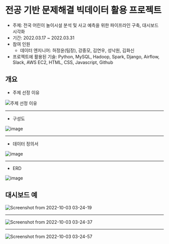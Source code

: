 # 전공 기반 문제해결 빅데이터 활용 프로젝트

- 주제: 전국 어린이 놀이시설 분석 및 사고 예측을 위한 파이프라인 구축, 대시보드 시각화
- 기간: 2022.03.17 ~ 2022.03.31
- 참여 인원
  - 데이터 엔지니어: 허정윤(팀장), 강중모, 김연우, 성낙원, 김화신
- 프로젝트에 활용된 기술: Python, MySQL, Hadoop, Spark, Django, Airflow, Slack, AWS EC2, HTML, CSS, Javascript, Github



## 개요

- 주제 선정 이유

![주제 선정 이유](https://user-images.githubusercontent.com/87686562/193469572-2dd8bc51-6c0d-4486-946b-592e0e95bbb2.png)

---



- 구성도

![image](https://user-images.githubusercontent.com/87686562/193469604-3bebf8f2-d8d3-49f3-88e9-0f75cd996539.png)

---



- 데이터 정의서

![image](https://user-images.githubusercontent.com/87686562/193470136-f7fced64-8b08-4616-812a-b8e7111be9e9.png)


---



- ERD

![image](https://user-images.githubusercontent.com/87686562/193470171-ca658ef0-bc74-416c-bc9b-7e7c59811d57.png)



## 대시보드 예

![Screenshot from 2022-10-03 03-24-19](https://user-images.githubusercontent.com/87686562/193469899-cc6f30e7-cfd1-4109-8058-f9dab5de94b2.png)

---

![Screenshot from 2022-10-03 03-24-37](https://user-images.githubusercontent.com/87686562/193469928-14d8a1c0-84ad-49f8-9e23-e00df8ef85be.png)

---

![Screenshot from 2022-10-03 03-24-57](https://user-images.githubusercontent.com/87686562/193470019-f1bac696-2625-4dc5-aa43-3c2f71ab06fb.png)

